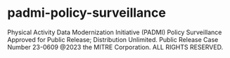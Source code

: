 # padmi-policy-surveillance
Physical Activity Data Modernization Initiative (PADMI) Policy Surveillance
Approved for Public Release; Distribution Unlimited. Public Release Case Number 23-0609 @2023 the MITRE Corporation. ALL RIGHTS RESERVED.
